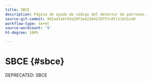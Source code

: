 ```yaml
---
title: SBCE
description: Página de ayuda de código del detector de patrones.
source-git-commit: 982ad1a6f43a29f2ee2284219757c8fc11b31ce0
workflow-type: tm+mt
source-wordcount: '9'
ht-degree: 100%

---
```



# SBCE {#sbce}

DEPRECATED: SBCE
